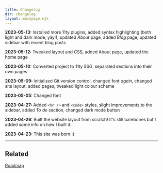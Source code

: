```yaml
---
title: Changelog
dir: changelog
layout: mainpage.njk
---
```


**2023-05-13:** Installed more 11ty plugins, added syntax highlighting (both light and dark mode, yay!), updated _About_ page, added _Blog_ page, updated sidebar with recent blog posts

**2023-05-12:** Tweaked layout and CSS, added About page, updated the home page

**2023-05-10:** Converted project to 11ty SSG, separated sections into their own pages

**2023-05-09:** Initialized Git version control, changed font _again_, changed site layout, added pages, tweaked light colour scheme

**2023-05-05:** Changed font

**2023-04-27:** Added `<hr />` and `<code>` styles, slight improvements to the sidebar, added _To do_ section, changed dark mode button

**2023-04-26:** Built the website layout from scratch! It's still barebones but I added some info on how I built it.

**2023-04-23:** This site was born :)

---

## Related

[Roadmap](/roadmap)
